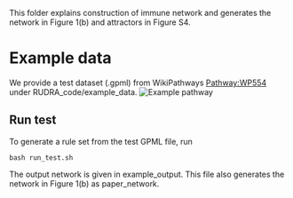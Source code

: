 This folder explains construction of immune network and generates the network in Figure 1(b) and attractors in Figure S4.

# Example data

We provide a test dataset (.gpml) from WikiPathways [Pathway:WP554](https://www.wikipathways.org/index.php/Pathway:WP554) under RUDRA_code/example_data.
![](RUDRA_code/example_data/WP554_116804.png?raw=true "Example pathway ")

## Run test

To generate a rule set from the test GPML file, run
```
bash run_test.sh
```
The output network is given in example_output.
This file also generates the network in Figure 1(b) as paper_network.

